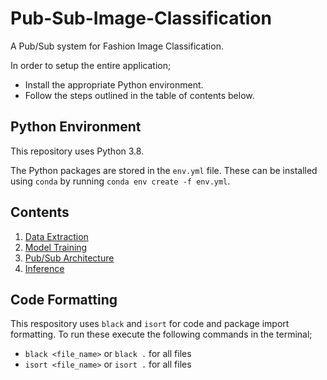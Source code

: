 # Pub-Sub-Image-Classification

A Pub/Sub system for Fashion Image Classification.

In order to setup the entire application;

- Install the appropriate Python environment.
- Follow the steps outlined in the table of contents below.

## Python Environment

This repository uses Python 3.8.

The Python packages are stored in the `env.yml` file. These can be installed using `conda` by running `conda env create -f env.yml`.

## Contents

1. [Data Extraction](docs/DATA.md)
2. [Model Training](docs/MODEL.md)
3. [Pub/Sub Architecture](docs/PUBSUB.md)
4. [Inference](docs/INFER.md)

## Code Formatting

This respository uses `black` and `isort` for code and package import formatting.
To run these execute the following commands in the terminal;

- `black <file_name>` or `black .` for all files
- `isort <file_name>` or `isort .` for all files

